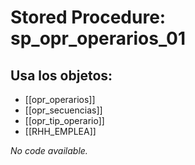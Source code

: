# Stored Procedure: sp_opr_operarios_01

## Usa los objetos:
- [[opr_operarios]]
- [[opr_secuencias]]
- [[opr_tip_operario]]
- [[RHH_EMPLEA]]

*No code available.*
